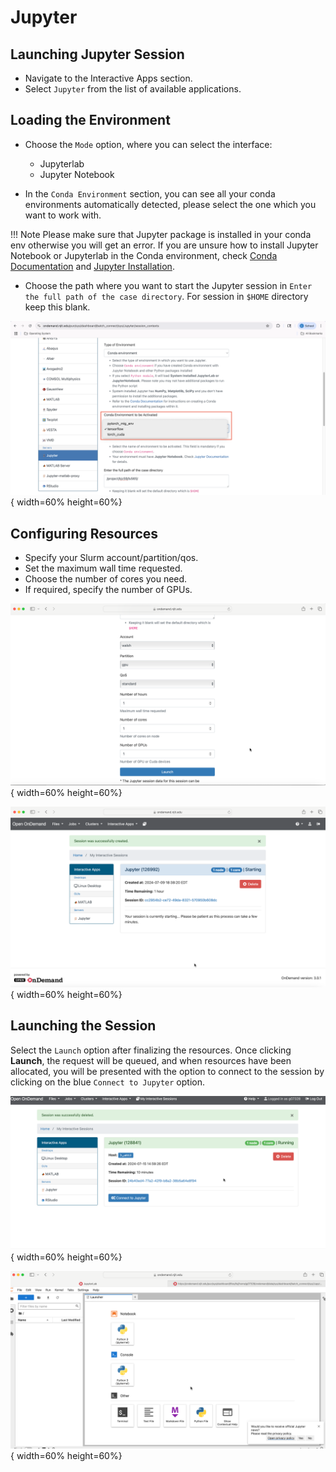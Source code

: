 # Jupyter

## Launching Jupyter Session

* Navigate to the Interactive Apps section.
* Select `Jupyter` from the list of available applications.

## Loading the Environment 

* Choose the `Mode` option, where you can select the interface:
    - Jupyterlab 
    - Jupyter Notebook

* In the `Conda Environment` section, you can see all your conda environments automatically detected, please select the one which you want to work with. 

!!! Note
    Please make sure that Jupyter package is installed in your conda env otherwise you will get an error. If you are unsure how to install Jupyter Notebook or Jupyterlab in the Conda environment, check [Conda Documentation](conda.md) and [Jupyter Installation](jupyter.md).

* Choose the path where you want to start the Jupyter session in `Enter the full path of the case directory`. For session in `$HOME` directory keep this blank. 

![jupyter1](../../assets/ondemand/jupyter/jupyter1.png){ width=60% height=60%}

## Configuring Resources

* Specify your Slurm account/partition/qos.
* Set the maximum wall time requested.
* Choose the number of cores you need.
* If required, specify the number of GPUs.

![jupyter2](../../assets/ondemand/jupyter/jupyter2.png){ width=60% height=60%}

![jupyter3](../../assets/ondemand/jupyter/jupyter3.png){ width=60% height=60%}


## Launching the Session

Select the `Launch` option after finalizing the resources. Once clicking **Launch**, the request will be queued, and when resources have been allocated, you will be presented with the option to connect to the session by clicking on the blue `Connect to Jupyter` option.

![jupyter4](../../assets/ondemand/jupyter/jupyter4.png){ width=60% height=60%}

![jupyter5](../../assets/ondemand/jupyter/jupyter5.png){ width=60% height=60%}

